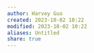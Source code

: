 ```yaml
---
author: Harvey Guo
created: 2023-10-02 10:22
modified: 2023-10-02 10:22
aliases: Untitled
share: true
---
```


